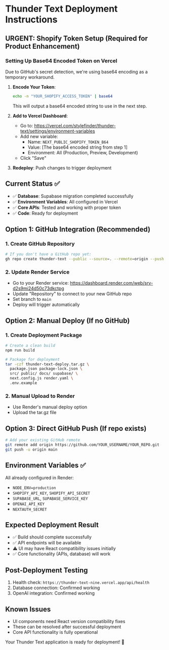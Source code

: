 # Thunder Text Deployment Instructions

## URGENT: Shopify Token Setup (Required for Product Enhancement)

### Setting Up Base64 Encoded Token on Vercel

Due to GitHub's secret detection, we're using base64 encoding as a temporary workaround.

1. **Encode Your Token**:
   ```bash
   echo -n "YOUR_SHOPIFY_ACCESS_TOKEN" | base64
   ```
   This will output a base64 encoded string to use in the next step.

2. **Add to Vercel Dashboard**:
   - Go to: https://vercel.com/stylefinder/thunder-text/settings/environment-variables
   - Add new variable:
     - Name: `NEXT_PUBLIC_SHOPIFY_TOKEN_B64`
     - Value: [The base64 encoded string from step 1]
     - Environment: All (Production, Preview, Development)
   - Click "Save"

3. **Redeploy**: Push changes to trigger deployment

## Current Status ✅
- ✅ **Database**: Supabase migration completed successfully
- ✅ **Environment Variables**: All configured in Vercel
- ✅ **Core APIs**: Tested and working with proper token
- ✅ **Code**: Ready for deployment

## Option 1: GitHub Integration (Recommended)

### 1. Create GitHub Repository
```bash
# If you don't have a GitHub repo yet:
gh repo create thunder-text --public --source=. --remote=origin --push
```

### 2. Update Render Service
- Go to your Render service: https://dashboard.render.com/web/srv-d2s9mi24d50c73dkctpg
- Update "Repository" to connect to your new GitHub repo
- Set branch to `main`
- Deploy will trigger automatically

## Option 2: Manual Deploy (If no GitHub)

### 1. Create Deployment Package
```bash
# Create a clean build
npm run build

# Package for deployment
tar -czf thunder-text-deploy.tar.gz \
  package.json package-lock.json \
  src/ public/ docs/ supabase/ \
  next.config.js render.yaml \
  .env.example
```

### 2. Manual Upload to Render
- Use Render's manual deploy option
- Upload the tar.gz file

## Option 3: Direct GitHub Push (If repo exists)

```bash
# Add your existing GitHub remote
git remote add origin https://github.com/YOUR_USERNAME/YOUR_REPO.git
git push -u origin main
```

## Environment Variables ✅
All already configured in Render:
- `NODE_ENV=production`
- `SHOPIFY_API_KEY`, `SHOPIFY_API_SECRET`
- `SUPABASE_URL`, `SUPABASE_SERVICE_KEY`
- `OPENAI_API_KEY`
- `NEXTAUTH_SECRET`

## Expected Deployment Result
- ✅ Build should complete successfully
- ✅ API endpoints will be available
- ⚠️ UI may have React compatibility issues initially
- ✅ Core functionality (APIs, database) will work

## Post-Deployment Testing
1. Health check: `https://thunder-text-nine.vercel.app/api/health`
2. Database connection: Confirmed working
3. OpenAI integration: Confirmed working

## Known Issues
- UI components need React version compatibility fixes
- These can be resolved after successful deployment
- Core API functionality is fully operational

Your Thunder Text application is ready for deployment! 🚀